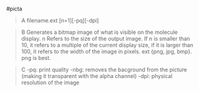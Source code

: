 #picta

>A filename.ext [n=1][-pq][-dpi]


>B Generates a bitmap image of what is visible on the molecule display. n Refers to the size of the output image. If n is smaller than 10, it refers to a multiple of the current display size, if it is larger than 100, it refers to the width of the image in pixels. 
ext {png, jpg, bmp}. png is best. 

>C -pq: print quality
-nbg: removes the bacground from the picture (making it transparent with the alpha channel)
-dpi: physical resolution of the image
